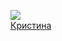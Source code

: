 ![](/books/love_history/Стефан%20Цвейг/Кристина.jpg)  
[Кристина](/books/love_history/Стефан%20Цвейг/Кристина)
